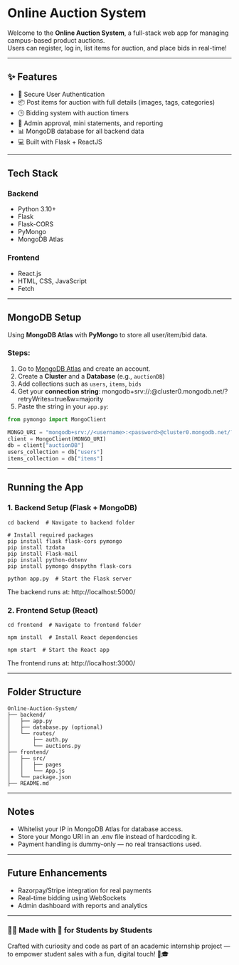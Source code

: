 # Online Auction System

Welcome to the **Online Auction System**, a full-stack web app for managing campus-based product auctions.  
Users can register, log in, list items for auction, and place bids in real-time!

---

## ✨ Features

- 🔐 Secure User Authentication  
- 📦 Post items for auction with full details (images, tags, categories)  
- 🕒 Bidding system with auction timers  
- 🧾 Admin approval, mini statements, and reporting  
- 📊 MongoDB database for all backend data  
- 💻 Built with Flask + ReactJS

---

## Tech Stack
### Backend
- Python 3.10+  
- Flask  
- Flask-CORS  
- PyMongo  
- MongoDB Atlas

### Frontend
- React.js  
- HTML, CSS, JavaScript  
- Fetch

---

## MongoDB Setup
Using **MongoDB Atlas** with **PyMongo** to store all user/item/bid data.

### Steps:
1. Go to [MongoDB Atlas](https://www.mongodb.com/cloud/atlas/register) and create an account.
2. Create a **Cluster** and a **Database** (e.g., `auctionDB`)
3. Add collections such as `users`, `items`, `bids`
4. Get your **connection string**:
mongodb+srv://<username>:<password>@cluster0.mongodb.net/?retryWrites=true&w=majority
5. Paste the string in your `app.py`:
```python
from pymongo import MongoClient

MONGO_URI = "mongodb+srv://<username>:<password>@cluster0.mongodb.net/?retryWrites=true&w=majority"
client = MongoClient(MONGO_URI)
db = client["auctionDB"]
users_collection = db["users"]
items_collection = db["items"]
```

---

## Running the App
### 1. Backend Setup (Flask + MongoDB)
```text
cd backend  # Navigate to backend folder

# Install required packages
pip install flask flask-cors pymongo
pip install tzdata
pip install Flask-mail
pip install python-dotenv
pip install pymongo dnspythn flask-cors 

python app.py  # Start the Flask server

```
The backend runs at: http://localhost:5000/

### 2. Frontend Setup (React)
```text
cd frontend  # Navigate to frontend folder

npm install  # Install React dependencies

npm start  # Start the React app

```
The frontend runs at: http://localhost:3000/

---

## Folder Structure

```text
Online-Auction-System/
├── backend/
│   ├── app.py
│   ├── database.py (optional)
│   └── routes/
│       ├── auth.py
│       └── auctions.py
├── frontend/
│   ├── src/
│   │   ├── pages
│   │   └── App.js
│   └── package.json
├── README.md
```

---

## Notes
- Whitelist your IP in MongoDB Atlas for database access.
- Store your Mongo URI in an .env file instead of hardcoding it.
- Payment handling is dummy-only — no real transactions used.

---

## Future Enhancements
- Razorpay/Stripe integration for real payments
- Real-time bidding using WebSockets
- Admin dashboard with reports and analytics

---

### 👩‍💻 Made with 💙 for Students by Students
Crafted with curiosity and code as part of an academic internship project — to empower student sales with a fun, digital touch! 🚀🎓
